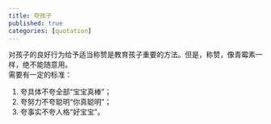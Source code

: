 ```yaml
---
title: 夸孩子
published: true
categories: [quotation]
---
```


对孩子的良好行为给予适当称赞是教育孩子重要的方法。但是，称赞，像青霉素一样，绝不能随意用。  
需要有一定的标准：
1. 夸具体不夸全部“宝宝真棒”；
2. 夸努力不夸聪明“你真聪明”；
3. 夸事实不夸人格“好宝宝”。  